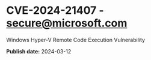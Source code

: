 # CVE-2024-21407 - secure@microsoft.com

Windows Hyper-V Remote Code Execution Vulnerability

**Publish date:** 2024-03-12
